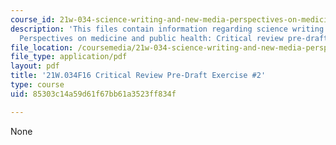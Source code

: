 ```yaml
---
course_id: 21w-034-science-writing-and-new-media-perspectives-on-medicine-and-public-health-fall-2016
description: 'This files contain information regarding science writing and new media:
  Perspectives on medicine and public health: Critical review pre-draft exercise #2.'
file_location: /coursemedia/21w-034-science-writing-and-new-media-perspectives-on-medicine-and-public-health-fall-2016/85303c14a59d61f67bb61a3523ff834f_MIT21W_034F16_CritRevPDEx2.pdf
file_type: application/pdf
layout: pdf
title: '21W.034F16 Critical Review Pre-Draft Exercise #2'
type: course
uid: 85303c14a59d61f67bb61a3523ff834f

---
```

None